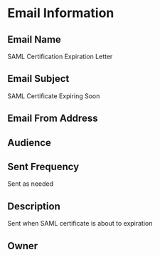 # Email Information

## Email Name
SAML Certification Expiration Letter

## Email Subject
SAML Certificate Expiring Soon

## Email From Address

## Audience

## Sent Frequency
Sent as needed

## Description
Sent when SAML certificate is about to expiration

## Owner

